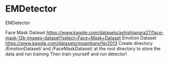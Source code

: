 # EMDetector
EMDetector

Face Mask Dataset https://www.kaggle.com/datasets/ashishjangra27/face-mask-12k-images-dataset?select=Face+Mask+Dataset
Emotion Dataset https://www.kaggle.com/datasets/msambare/fer2013
Create directory /EmotionDataset/ and /FaceMaskDataset/ at the root directory to store the data and run training
Then train yourself and run detector!
